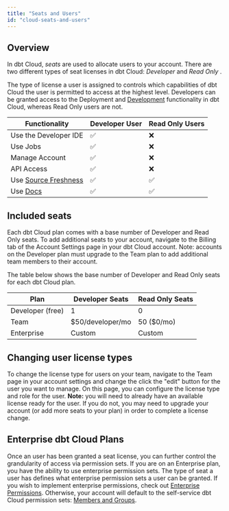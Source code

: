 ```yaml
---
title: "Seats and Users"
id: "cloud-seats-and-users"
---
```


## Overview

In dbt Cloud, _seats_ are used to allocate users to your account. There are two different types of seat licenses in dbt Cloud: _Developer_ and _Read Only_ .

The type of license a user is assigned to controls which capabilities of dbt Cloud the user is permitted to access at the highest level. Developers can be granted access to the Deployment and [Development](the-dbt-ide) functionality in dbt Cloud, whereas Read Only users are not.  

| Functionality | Developer User | Read Only Users |
| ------------- | -------------- | --------------- |
| Use the Developer IDE | ✅ | ❌ |
| Use Jobs | ✅ | ❌ |
| Manage Account | ✅ | ❌ |
| API Access | ✅ | ❌ |
| Use [Source Freshness](cloud-snapshotting-source-freshness) | ✅ | ✅ |
| Use [Docs](cloud-generating-documentation) | ✅ | ✅ |

## Included seats

Each dbt Cloud plan comes with a base number of Developer and Read Only seats. To add additional seats to your account, navigate to the Billing tab of the Account Settings page in your dbt Cloud account. Note: accounts on the Developer plan must upgrade to the Team plan to add additional team members to their account.

The table below shows the base number of Developer and Read Only seats for each dbt Cloud plan.

| Plan | Developer Seats | Read Only Seats |
| ---- | --------------- | --------------- |
| Developer (free) | 1 | 0 |
| Team | $50/developer/mo | 50 ($0/mo) |
| Enterprise | Custom | Custom |

## Changing user license types

To change the license type for users on your team, navigate to the Team page in your account settings and change the click the "edit" button for the user you want to manage. On this page, you can configure the license type and role for the user. **Note:** you will need to already have an available license ready for the user. If you do not, you may need to upgrade your account (or add more seats to your plan) in order to complete a license change.

## Enterprise dbt Cloud Plans

Once an user has been granted a seat license, you can further control the grandularity of access via permission sets. 
If you are on an Enterprise plan, you have the ability to use enterprise permission sets. The type of seat a user has defines
what enterprise permission sets a user can be granted. If you wish to implement enterprise permissions, check out [Enterprise Permissions](docs/dbt-cloud/access-control/enterprise-permissions). Otherwise, your account will default to the self-service dbt Cloud permission sets: [Members and Groups](docs/dbt-cloud/access-control/self-service-permissions).

